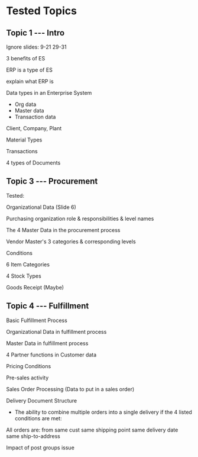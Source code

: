 # Tested Topics

Topic 1 --- Intro
----------

Ignore slides:
9-21
29-31

3 benefits of ES

ERP is a type of ES

explain what ERP is

Data types in an Enterprise System
- Org data
- Master data
- Transaction data

Client, Company, Plant

Material Types

Transactions

4 types of Documents



Topic 3 --- Procurement
----------

Tested:

Organizational Data (Slide 6)

Purchasing organization role & responsibilities & level names

The 4 Master Data in the procurement process

Vendor Master's 3 categories & corresponding levels

Conditions

6 Item Categories

4 Stock Types

Goods Receipt (Maybe)


Topic 4 --- Fulfillment
---------

Basic Fulfillment Process

Organizational Data in fulfillment process

Master Data in fulfillment process

4 Partner functions in Customer data


Pricing Conditions

Pre-sales activity

Sales Order Processing (Data to put in a sales order)

Delivery Document Structure
- The ability to combine multiple orders into a single delivery if the 4 listed conditions are met:

All orders are:
    from same cust
    same shipping point
    same delivery date
    same ship-to-address

Impact of post groups issue